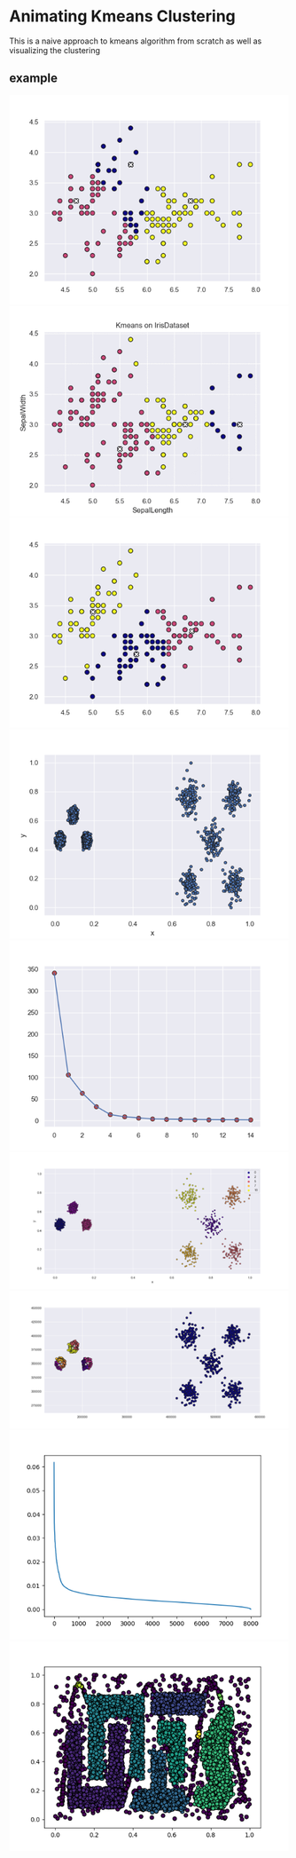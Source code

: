 # Animating Kmeans Clustering

This is a naive approach to kmeans algorithm from scratch as well as visualizing the clustering
## example 
<p align="center" >
  <img src="/Kmeans/images/Figure_1.png"\>
  <img src="/Kmeans/images/Iris.gif"\>
  <img src="/Kmeans/images/Figure_2.png"\>
  <img src="/Kmeans/images/guass.png"\>
  <img src="/Kmeans/images/elbow.png"\>
  <img src="/Kmeans/images/guass_8.png"\>
  <img src="/Kmeans/images/local_min.png"\>
  <img src="/Kmeans/images/db.png"\>
  <img src="/Kmeans/images/db2.png"\>
 
  <!-- <img src="/Kmeans/images/points.gif"\> -->
</p>
